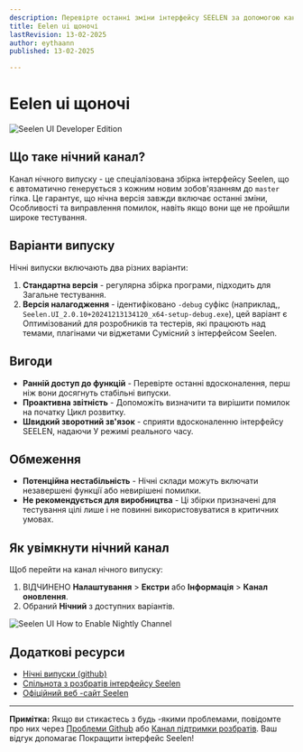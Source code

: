 ```yaml
---
description: Перевірте останні зміни інтерфейсу SEELEN за допомогою каналу Nightly Update!
title: Eelen ui щоночі
lastRevision: 13-02-2025
author: eythaann
published: 13-02-2025

---
```


# Eelen ui щоночі

![Seelen UI Developer Edition](https://github.com/user-attachments/assets/76634b49-7b09-4ef2-9643-e93542309f5d)

## Що таке нічний канал?

Канал нічного випуску - це спеціалізована збірка інтерфейсу Seelen, що є
 автоматично генерується з кожним новим зобов'язанням до `master` гілка. Це
 гарантує, що нічна версія завжди включає останні зміни,
 Особливості та виправлення помилок, навіть якщо вони ще не пройшли широке тестування.

## Варіанти випуску

Нічні випуски включають два різних варіанти:

1. **Стандартна версія** - регулярна збірка програми, підходить для
    Загальне тестування.
2. **Версія налагодження** - ідентифіковано `-debug` суфікс (наприклад,,
   `Seelen.UI_2.0.10+20241213134120_x64-setup-debug.exe`), цей варіант є
    Оптимізований для розробників та тестерів, які працюють над темами, плагінами чи віджетами
    Сумісний з інтерфейсом Seelen.

## Вигоди

* **Ранній доступ до функцій** - Перевірте останні вдосконалення, перш ніж вони досягнуть
   стабільні випуски.
* **Проактивна звітність** - Допоможіть визначити та вирішити помилок на початку
   Цикл розвитку.
* **Швидкий зворотний зв'язок** - сприяти вдосконаленню інтерфейсу SEELEN, надаючи
   У режимі реального часу.

## Обмеження

* **Потенційна нестабільність** - Нічні склади можуть включати незавершені функції або
   невирішені помилки.
* **Не рекомендується для виробництва** - Ці збірки призначені для тестування
   цілі лише і не повинні використовуватися в критичних умовах.

## Як увімкнути нічний канал

Щоб перейти на канал нічного випуску:

1. ВІДЧИНЕНО **Налаштування** > **Екстри** або **Інформація** > **Канал оновлення**.
2. Обраний **Нічний** з доступних варіантів.

![Seelen UI How to Enable Nightly Channel](https://github.com/user-attachments/assets/ae88aeac-98cc-4424-a9e7-fb59740b694e)

## Додаткові ресурси

* [Нічні випуски (github)](https://github.com/eythaann/Seelen-UI/releases/tag/nightly)
* [Спільнота з розбратів інтерфейсу Seelen](https://discord.gg/ABfASx5ZAJ)
* [Офіційний веб -сайт Seelen](https://seelen.io)

***

**Примітка:** Якщо ви стикаєтесь з будь -якими проблемами, повідомте про них через
[Проблеми Github](https://github.com/eythaann/Seelen-UI/issues) або
[Канал підтримки розбратів](https://discord.gg/ABfASx5ZAJ). Ваш відгук допомагає
 Покращити інтерфейс Seelen!
